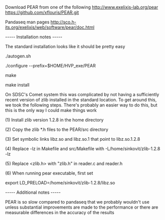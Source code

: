 Download PEAR from one of the following
http://www.exelixis-lab.org/pear
https://github.com/xflouris/PEAR.git

Pandaseq man pages
http://sco.h-its.org/exelixis/web/software/pear/doc.html

----- Installation notes -----

The standard installation looks like it should be pretty easy

./autogen.sh

./configure --prefix=$HOME/HVP_exe/PEAR

make

make install

On SDSC's Comet system this was complicated by not having a
sufficiently recent version of zlib installed in the standard
location. To get around this, we took the following steps. There's
probably an easier way to do this, but this is the only way I could
make things work

(1) Install zlib version 1.2.8 in the home directory

(2) Copy the zlib *.h files to the PEAR/src directory

(3) Set symbolic links libz.so and libz.so.1 that point to libz.so.1.2.8

(4) Replace -lz in Makefile and src/Makefile with -L/home/sinkovit/zlib-1.2.8 -lz

(5) Replace <zlib.h> with "zlib.h" in reader.c and reader.h

(6) When running pear executable, first set 

export LD_PRELOAD=/home/sinkovit/zlib-1.2.8/libz.so


----- Additional notes -----

PEAR is so slow compared to pandaseq that we probably wouldn't use
unless substantial improvements are made to the performance or there
are measurable differences in the accuracy of the results